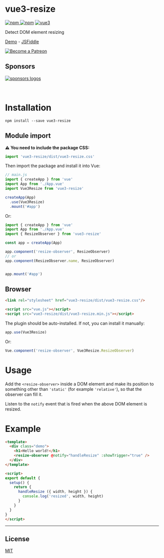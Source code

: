 # vue3-resize

[![npm](https://img.shields.io/npm/v/vue3-resize.svg)
![npm](https://img.shields.io/npm/dm/vue3-resize.svg)](https://www.npmjs.com/package/vue-resize)
[![vue3](https://img.shields.io/badge/vue-3.x-brightgreen.svg)](https://v3.vuejs.org/)

Detect DOM element resizing

[Demo](https://akryum.github.io/vue-resize/) - [JSFiddle](https://jsfiddle.net/yoonasy/9twLfxos/67/)

<p>
  <a href="https://www.patreon.com/akryum" target="_blank">
    <img src="https://c5.patreon.com/external/logo/become_a_patron_button.png" alt="Become a Patreon">
  </a>
</p>

## Sponsors

[![sponsors logos](https://guillaume-chau.info/sponsors.png)](https://guillaume-chau.info/sponsors)

<br>

# Installation

```
npm install --save vue3-resize
```

## Module import

**⚠️ You need to include the package CSS:**

```js
import 'vue3-resize/dist/vue3-resize.css'
```

Then import the package and install it into Vue:

```javascript
// main.js
import { createApp } from 'vue'
import App from './App.vue'
import Vue3Resize from 'vue3-resize'

createApp(App)
  .use(Vue3Resize)
  .mount('#app')
```

Or:

```javascript
import { createApp } from 'vue'
import App from './App.vue'
import { ResizeObserver } from 'vue3-resize'

const app = createApp(App)

app.component('resize-observer', ResizeObserver)
// or
app.component(ResizeObserver.name, ResizeObserver)


app.mount('#app')
```

## Browser

```html
<link rel="stylesheet" href="vue3-resize/dist/vue3-resize.css"/>

<script src="vue.js"></script>
<script src="vue3-resize/dist/vue3-resize.min.js"></script>
```

The plugin should be auto-installed. If not, you can install it manually:

```javascript
app.use(Vue3Resize)
```

Or:

```javascript
Vue.component('resize-observer', Vue3Resize.ResizeObserver)
```

# Usage

Add the `<resize-observer>` inside a DOM element and make its position to something other than `'static'` (for example `'relative'`), so that the observer can fill it.

Listen to the `notify` event that is fired when the above DOM element is resized.

# Example

```html
<template>
  <div class="demo">
    <h1>Hello world!</h1>
    <resize-observer @notify="handleResize" :showTrigger="true" />
  </div>
</template>

<script>
export default {
  setup() {
    return {
      handleResize ({ width, height }) {
        console.log('resized', width, height)
      }
    }
  }
}
</script>
```

---

## License

[MIT](http://opensource.org/licenses/MIT)

